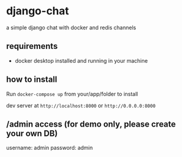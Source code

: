 # django-chat

a simple django chat with docker and redis channels

## requirements
- docker desktop installed and running in your machine 

## how to install
Run `docker-compose up` from your/app/folder to install

dev server at `http://localhost:8000` or `http://0.0.0.0:8000`

## /admin access (for demo only, please create your own DB)
username: admin
password: admin
